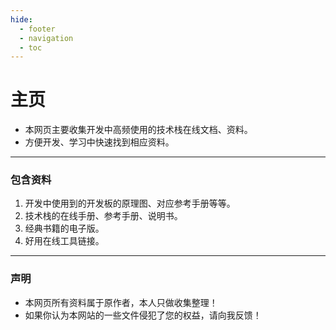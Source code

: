 ```yaml
---
hide:
  - footer
  - navigation
  - toc
---
```


# 主页

- 本网页主要收集开发中高频使用的技术栈在线文档、资料。
- 方便开发、学习中快速找到相应资料。

---
### 包含资料

1. 开发中使用到的开发板的原理图、对应参考手册等等。
2. 技术栈的在线手册、参考手册、说明书。
3. 经典书籍的电子版。
4. 好用在线工具链接。

---
### 声明

- 本网页所有资料属于原作者，本人只做收集整理！
- 如果你认为本网站的一些文件侵犯了您的权益，请向我反馈！

